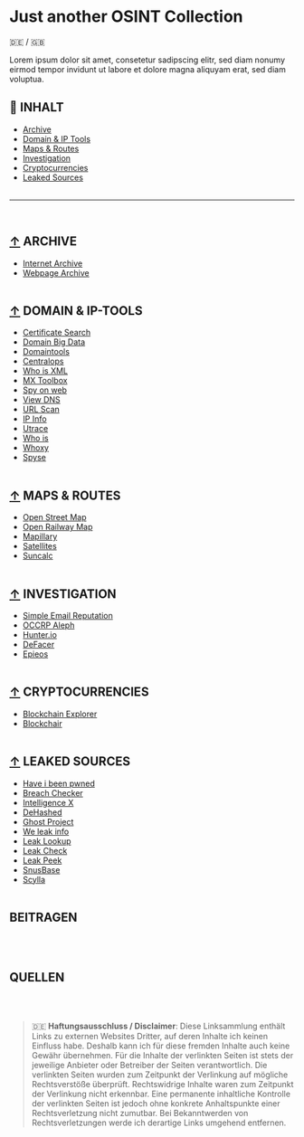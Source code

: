 # Just another OSINT Collection
:de: / :gb:

Lorem ipsum dolor sit amet, consetetur sadipscing elitr, sed diam nonumy eirmod tempor invidunt ut labore et dolore magna aliquyam erat, sed diam voluptua.


## :file_folder: INHALT
- [Archive](#-archive)
- [Domain & IP Tools](#-domain--ip-tools)
- [Maps & Routes](#-maps--routes)
- [Investigation](#-investigation)
- [Cryptocurrencies](#-cryptocurrencies)
- [Leaked Sources](#-leaked-sources)
<br/><br/>

---
<br/>

## [↑](#file_folder-inhalt) ARCHIVE
- [Internet Archive](https://archive.org/web/ "Internet Archive")
- [Webpage Archive](https://archive.fo/ "Webpage Archive")
<br/><br/>

## [↑](#file_folder-inhalt) DOMAIN & IP-TOOLS
- [Certificate Search](https://crt.sh/ "Certificate Search")
- [Domain Big Data](https://domainbigdata.com/ "Domain Big Data")
- [Domaintools](https://research.domaintools.com/ "Domaintools")
- [Centralops](https://centralops.net/co/domaindossier.aspx "Centralops")
- [Who is XML](https://www.whoisxmlapi.com/ "Who is XML")
- [MX Toolbox](https://mxtoolbox.com/NetworkTools.aspx "MX Toolsbox")
- [Spy on web](https://spyonweb.com/ "Spy on web")
- [View DNS](https://viewdns.info/ "View DNS")
- [URL Scan](https://urlscan.io/ "URL Scan")
- [IP Info](https://ipinfo.io/ "IP Info")
- [Utrace](http://www.utrace.de/ "Utrace")
- [Who is](https://who.is/ "Who is")
- [Whoxy](https://www.whoxy.com/ "Whoxy")
- [Spyse](https://spyse.com/ "Spyse")
<br/><br/>

## [↑](#file_folder-inhalt) MAPS & ROUTES
- [Open Street Map](https://www.openstreetmap.de/karte.html "Open Street Map")
- [Open Railway Map](https://www.openrailwaymap.org/ "Open Railway Map")
- [Mapillary](https://www.mapillary.com/app/ "Mapillary")
- [Satellites](https://satellites.pro/ "Satellites")
- [Suncalc](https://www.suncalc.org/#/51.3805,7.4872,16/2021.10.18/12:32/1/3 "Suncalc")
<br/><br/>

## [↑](#file_folder-inhalt) INVESTIGATION
- [Simple Email Reputation](https://emailrep.io/ "Simple Email Reputation")
- [OCCRP Aleph](https://data.occrp.org/ "OCCRP Aleph")
- [Hunter.io](https://hunter.io/ "Hunter.io")
- [DeFacer](https://defacer.id/ "DeFacer")
- [Epieos](https://tools.epieos.com/ "Epieos")
<br/><br/>

## [↑](#file_folder-inhalt) CRYPTOCURRENCIES
- [Blockchain Explorer](https://www.blockchain.com/explorer/ "Blockchain Explorer")
- [Blockchair](https://blockchair.com/ "Blockchair")
<br/><br/>

## [↑](#file_folder-inhalt) LEAKED SOURCES
- [Have i been pwned](https://haveibeenpwned.com/ "Have i been pwned")
- [Breach Checker](https://breachchecker.com/ "Breach Checker")
- [Intelligence X](https://intelx.io/ "Intelligence X")
- [DeHashed](https://dehashed.com/ "DeHashed")
- [Ghost Project](https://ghostproject.fr/ "Ghost Project")
- [We leak info](https://weleakinfo.to/ "We leak info")
- [Leak Lookup](https://leak-lookup.com/ "Leak Lookup")
- [Leak Check](https://leakcheck.io/ "Leak Check")
- [Leak Peek](https://leakpeek.to/ "Leak Peek")
- [SnusBase](https://snusbase.com/ "SnusBase")
- [Scylla](https://scylla.so/ "Scylla")
<br/><br/>

## BEITRAGEN
<br/><br/>

## QUELLEN
<br/><br/>


> :de: **Haftungsausschluss / Disclaimer**: Diese Linksammlung enthält Links zu externen Websites Dritter, auf deren Inhalte ich keinen Einfluss habe. Deshalb kann ich für diese fremden Inhalte auch keine Gewähr übernehmen. Für die Inhalte der verlinkten Seiten ist stets der jeweilige Anbieter oder Betreiber der Seiten verantwortlich. Die verlinkten Seiten wurden zum Zeitpunkt der Verlinkung auf mögliche Rechtsverstöße überprüft. Rechtswidrige Inhalte waren zum Zeitpunkt der Verlinkung nicht erkennbar. Eine permanente inhaltliche Kontrolle der verlinkten Seiten ist jedoch ohne konkrete Anhaltspunkte einer Rechtsverletzung nicht zumutbar. Bei Bekanntwerden von Rechtsverletzungen werde ich derartige Links umgehend entfernen.
